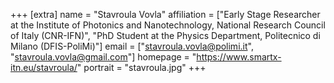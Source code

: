 +++
[extra]
name = "Stavroula Vovla"
affiliation = ["Early Stage Researcher at the Institute of Photonics and Nanotechnology, National Research Council of Italy (CNR-IFN)", "PhD Student at the Physics Department, Politecnico di Milano (DFIS-PoliMi)"]
email = ["stavroula.vovla@polimi.it", "stavroula.vovla@gmail.com"]
homepage = "https://www.smartx-itn.eu/stavroula/"
portrait = "stavroula.jpg"
+++
